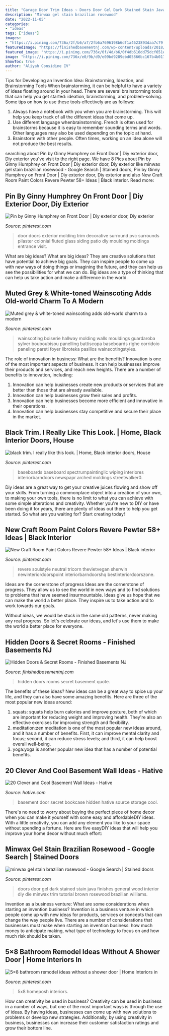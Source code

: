 ```yaml
---
title: "Garage Door Trim Ideas ~ Doors Door Gel Dark Stained Stain Java Finishes General Wood Interior Diy Die Minwax Trim Tutorial Brown Rosewood Brazilian Williams"
description: "Minwax gel stain brazilian rosewood"
date: "2022-11-05"
categories:
- "ideas"
tags: ["ideas"]
images:
- "https://i.pinimg.com/736x/2f/b6/a7/2fb6a7696198b6df1a4623893daa7c79.jpg"
featuredImage: "https://finishedbasementnj.com/wp-content/uploads/2018/12/IMG_2892.jpg"
featured_image: "https://i.pinimg.com/736x/0f/4d/b6/0f4db616dd75dcf651e67da3f5325a34--pilaster-door-trims.jpg"
image: "https://i.pinimg.com/736x/e0/9b/d9/e09bd9289ebd05866bc167b4b017a798.jpg"
ShowToc: true
author: "Aliyah Considine IV"
---
```



Tips for Developing an Invention Idea: Brainstorming, Ideation, and Brainstorming Tools
When brainstorming, it can be helpful to have a variety of ideas floating around in your head. There are several brainstorming tools that can help you get started: ideation, brainstorming, and problem-solving. Some tips on how to use these tools effectively are as follows: 
1. Always have a notebook with you when you are brainstorming. This will help you keep track of all the different ideas that come up. 
2. Use different language whenbrainstorming. French is often used for brainstorms because it is easy to remember sounding terms and words. Other languages may also be used depending on the topic at hand. 
3. Brainstorm with other people. Often times, working on an idea alone will not produce the best results.

	

		
searching about Pin by Ginny Humphrey on Front Door | Diy exterior door, Diy exterior you've visit to the right page. We have 8 Pics about Pin by Ginny Humphrey on Front Door | Diy exterior door, Diy exterior like minwax gel stain brazilian rosewood - Google Search | Stained doors, Pin by Ginny Humphrey on Front Door | Diy exterior door, Diy exterior and also New Craft Room Paint Colors Revere Pewter 58+ Ideas | Black interior. Read more:
		
    
## Pin By Ginny Humphrey On Front Door | Diy Exterior Door, Diy Exterior

<img loading=lazy src="https://i.pinimg.com/736x/0f/4d/b6/0f4db616dd75dcf651e67da3f5325a34--pilaster-door-trims.jpg" onerror="this.onerror=null;this.src='https://tse2.mm.bing.net/th?id=OIP.aHsZpYAqA_pBthy78P1DlAHaJ5&amp;pid=15.1';" alt="Pin by Ginny Humphrey on Front Door | Diy exterior door, Diy exterior">

_Source: pinterest.com_

>door doors exterior molding trim decorative surround pvc surrounds pilaster colonial fluted glass siding patio diy moulding moldings entrance visit. 

	

What are big ideas?
What are big ideas? They are creative solutions that have potential to achieve big goals. They can inspire people to come up with new ways of doing things or imagining the future, and they can help us see the possibilities for what we can do. Big ideas are a type of thinking that can help us take action and make a difference in the world.

    
## Muted Grey &amp; White-toned Wainscoting Adds Old-world Charm To A Modern

<img loading=lazy src="https://i.pinimg.com/736x/f9/53/93/f953935b8ec398dae8e99cee751e7da4.jpg" onerror="this.onerror=null;this.src='https://tse4.mm.bing.net/th?id=OIP._cRrvzrOqPgm1foycFqpaAHaLH&amp;pid=15.1';" alt="Muted grey &amp; white-toned wainscoting adds old-world charm to a modern">

_Source: pinterest.com_

>wainscoting boiserie hallway molding walls mouldings guardaroba sylver bouboubisou panelling battiscopa baseboards righe corridoio paneling pareti foyer libroteka pasillos wainscotingstyles. 

	

The role of innovation in business: What are the benefits?
Innovation is one of the most important aspects of business. It can help businesses improve their products and services, and reach new heights. There are a number of benefits to innovation, including: 
1. Innovation can help businesses create new products or services that are better than those that are already available. 
2. Innovation can help businesses grow their sales and profits. 
3. Innovation can help businesses become more efficient and innovative in their operations. 
4. Innovation can help businesses stay competitive and secure their place in the market.

    
## Black Trim. I Really Like This Look. | Home, Black Interior Doors, House

<img loading=lazy src="https://i.pinimg.com/736x/2f/b6/a7/2fb6a7696198b6df1a4623893daa7c79.jpg" onerror="this.onerror=null;this.src='https://tse4.mm.bing.net/th?id=OIP.pUP-RBzEstyWD6GYKFWF8wHaJ4&amp;pid=15.1';" alt="black trim. I really like this look. | Home, Black interior doors, House">

_Source: pinterest.com_

>baseboards baseboard spectrumpaintingllc wiping interiores interiorbarndoors newspapr arched moldings streetwalker0. 

	

Diy ideas are a great way to get your creative juices flowing and show off your skills. From turning a commonplace object into a creation of your own, to making your own tools, there is no limit to what you can achieve with some simple alterations and creativity. Whether you're new to DIY or have been doing it for years, there are plenty of ideas out there to help you get started. So what are you waiting for? Start creating today!

    
## New Craft Room Paint Colors Revere Pewter 58+ Ideas | Black Interior

<img loading=lazy src="https://i.pinimg.com/736x/0c/e9/b3/0ce9b361a7017d0fdfd1e9d88977fad6.jpg" onerror="this.onerror=null;this.src='https://tse4.mm.bing.net/th?id=OIP.e5qKx-t_I4L4-VkxduC0rAAAAA&amp;pid=15.1';" alt="New Craft Room Paint Colors Revere Pewter 58+ Ideas | Black interior">

_Source: pinterest.com_

>revere soulstyle neutral tricorn thevietvegan sherwin newinteriordoorspoint interiorbarndoorshq bestinteriordoorszone. 

	

Ideas are the cornerstone of progress
Ideas are the cornerstone of progress. They allow us to see the world in new ways and to find solutions to problems that have seemed insurmountable.
Ideas give us hope that we can make the world a better place. They inspire us to take action and to work towards our goals.

Without ideas, we would be stuck in the same old patterns, never making any real progress. So let's celebrate our ideas, and let's use them to make the world a better place for everyone.

    
## Hidden Doors &amp; Secret Rooms - Finished Basements NJ

<img loading=lazy src="https://finishedbasementnj.com/wp-content/uploads/2018/12/IMG_2892.jpg" onerror="this.onerror=null;this.src='https://tse3.mm.bing.net/th?id=OIP.SjbiZ7J0xI-ZQYHRB-wVlAHaJ4&amp;pid=15.1';" alt="Hidden Doors &amp; Secret Rooms - Finished Basements NJ">

_Source: finishedbasementnj.com_

>hidden doors rooms secret basement quote. 

	

The benefits of these ideas?
New ideas can be a great way to spice up your life, and they can also have some amazing benefits. Here are three of the most popular new ideas around: 
1. squats: squats help burn calories and improve posture, both of which are important for reducing weight and improving health. They're also an effective exercises for improving strength and flexibility. 
2. meditation:zen meditation is one of the most popular new ideas around, and it has a number of benefits. First, it can improve mental clarity and focus; second, it can reduce stress levels; and third, it can help boost overall well-being. 
3. yoga:yoga is another popular new idea that has a number of potential benefits.

    
## 20 Clever And Cool Basement Wall Ideas - Hative

<img loading=lazy src="https://hative.com/wp-content/uploads/2014/05/basement-wall-ideas/2-secret-bookcase-door.jpg" onerror="this.onerror=null;this.src='https://tse1.mm.bing.net/th?id=OIP.m3PQnOQWs2APjJCyO4gy5wHaJ4&amp;pid=15.1';" alt="20 Clever and Cool Basement Wall Ideas - Hative">

_Source: hative.com_

>basement door secret bookcase hidden hative source storage cool. 

	

There's no need to worry about buying the perfect piece of home decor when you can make it yourself with some easy and affordableDIY ideas. With a little creativity, you can add any element you like to your space without spending a fortune. Here are five easyDIY ideas that will help you improve your home decor without much effort: 

    
## Minwax Gel Stain Brazilian Rosewood - Google Search | Stained Doors

<img loading=lazy src="https://i.pinimg.com/736x/6d/85/bf/6d85bfd00f5eaa54594911f257e1b27c.jpg" onerror="this.onerror=null;this.src='https://tse4.mm.bing.net/th?id=OIP.0P_7LhZ70zUrOKYnD5FlDAAAAA&amp;pid=15.1';" alt="minwax gel stain brazilian rosewood - Google Search | Stained doors">

_Source: pinterest.com_

>doors door gel dark stained stain java finishes general wood interior diy die minwax trim tutorial brown rosewood brazilian williams. 

	

Invention as a business venture: What are some considerations when starting an invention business?
Invention is a business venture in which people come up with new ideas for products, services or concepts that can change the way people live. There are a number of considerations that businesses must make when starting an invention business: how much money to anticipate making, what type of technology to focus on and how much risk should be taken.

    
## 5×8 Bathroom Remodel Ideas Without A Shower Door | Home Interiors In

<img loading=lazy src="https://i.pinimg.com/736x/e0/9b/d9/e09bd9289ebd05866bc167b4b017a798.jpg" onerror="this.onerror=null;this.src='https://tse1.mm.bing.net/th?id=OIP.U8ARpgu_eviWc80a2AW8IgAAAA&amp;pid=15.1';" alt="5×8 bathroom remodel ideas without a shower door | Home Interiors in">

_Source: pinterest.com_

>5x8 homeposh interiors. 

	

How can creativity be used in business?
Creativity can be used in business in a number of ways, but one of the most important ways is through the use of ideas. By having ideas, businesses can come up with new solutions to problems or develop new strategies. Additionally, by using creativity in business, businesses can increase their customer satisfaction ratings and grow their bottom line.

